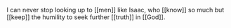I can never stop looking up to [[men]] like Isaac, who [[know]] so much but [[keep]] the humility to seek further [[truth]] in [[God]]. 

